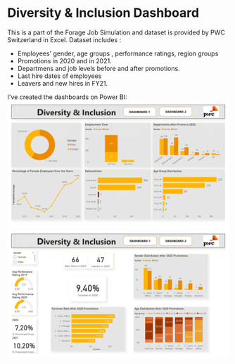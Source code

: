 # Diversity & Inclusion Dashboard

This is a part of the Forage Job Simulation and dataset is provided by PWC Switzerland in Excel. 
Dataset includes : 
- Employees' gender, age groups , performance ratings, region groups
- Promotions in 2020 and in 2021.
- Departmens and job levels before and after promotions.
- Last hire dates of employees
- Leavers and new hires in FY21.


I've created the dashboards on Power BI: 
![View png](./diversity&inclusion-1.png)
![View png](./diversity&inclusion-2.png)
  

